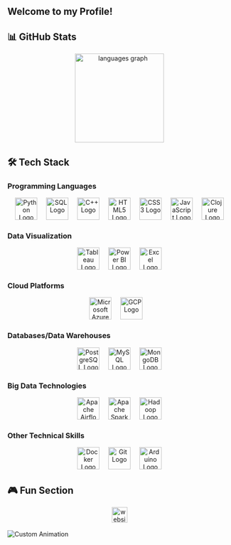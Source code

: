 <h2 align="left">Welcome to my Profile!</h2>

## 📊 GitHub Stats

<div align="center">
  <img src="https://github-readme-stats.vercel.app/api/top-langs?username=omidk414&locale=en&hide_title=false&layout=compact&card_width=320&langs_count=5&theme=synthwave&hide_border=false" height="200" alt="languages graph"  />
</div>

## 🛠️ Tech Stack

### Programming Languages

<div align="center">
  <img src="https://cdn.jsdelivr.net/gh/devicons/devicon/icons/python/python-original.svg" height="50" alt="Python Logo" />
  <img width="12" />
  <img src="https://cdn.jsdelivr.net/gh/devicons/devicon@latest/icons/sql/sql-original.svg" height="50" alt="SQL Logo" />
  <img width="12" />
  <img src="https://cdn.jsdelivr.net/gh/devicons/devicon/icons/cplusplus/cplusplus-original.svg" height="50" alt="C++ Logo" />
  <img width="12" />
  <img src="https://cdn.jsdelivr.net/gh/devicons/devicon/icons/html5/html5-original.svg" height="50" alt="HTML5 Logo" />
  <img width="12" />
  <img src="https://cdn.jsdelivr.net/gh/devicons/devicon/icons/css3/css3-original.svg" height="50" alt="CSS3 Logo" />
  <img width="12" />
  <img src="https://cdn.jsdelivr.net/gh/devicons/devicon/icons/javascript/javascript-original.svg" height="50" alt="JavaScript Logo" />
  <img width="12" />
  <img src="https://cdn.jsdelivr.net/gh/devicons/devicon/icons/clojure/clojure-original.svg" height="50" alt="Clojure Logo" />
</div>

### Data Visualization

<div align="center">
  <img src="https://www.svgrepo.com/show/354427/tableau.svg" height="50" alt="Tableau Logo" />
  <img width="12" />
  <img src="https://github.com/microsoft/PowerBI-Icons/blob/main/SVG/Power-BI.svg" height="50" alt="Power BI Logo" />
  <img width="12" />
  <img src="https://cdn.jsdelivr.net/gh/devicons/devicon/icons/microsoft/microsoft-original.svg" height="50" alt="Excel Logo" />
</div>

### Cloud Platforms

<div align="center">
  <img src="https://cdn.jsdelivr.net/gh/devicons/devicon/icons/azure/azure-original.svg" height="50" alt="Microsoft Azure Logo" />
  <img width="12" />
  <img src="https://cdn.jsdelivr.net/gh/devicons/devicon/icons/googlecloud/googlecloud-original.svg" height="50" alt="GCP Logo" />
  <img width="12" />
</div>

### Databases/Data Warehouses

<div align="center">
  <img src="https://cdn.jsdelivr.net/gh/devicons/devicon/icons/postgresql/postgresql-original.svg" height="50" alt="PostgreSQL Logo" />
  <img width="12" />
  <img src="https://cdn.jsdelivr.net/gh/devicons/devicon/icons/mysql/mysql-original.svg" height="50" alt="MySQL Logo" />
  <img width="12" />
  <img src="https://cdn.jsdelivr.net/gh/devicons/devicon/icons/mongodb/mongodb-original.svg" height="50" alt="MongoDB Logo" />
</div>

### Big Data Technologies

<div align="center">
  <img src="https://cdn.jsdelivr.net/gh/devicons/devicon/icons/apacheairflow/apacheairflow-original-wordmark.svg" height="50" alt="Apache Airflow Logo" />
  <img width="12" />
  <img src="https://cdn.jsdelivr.net/gh/devicons/devicon/icons/spark/spark-original.svg" height="50" alt="Apache Spark Logo" />
  <img width="12" />
  <img src="https://cdn.jsdelivr.net/gh/devicons/devicon/icons/hadoop/hadoop-original.svg" height="50" alt="Hadoop Logo" />
</div>

### Other Technical Skills

<div align="center">
  <img src="https://cdn.jsdelivr.net/gh/devicons/devicon/icons/docker/docker-original.svg" height="50" alt="Docker Logo" />
  <img width="12" />
  <img src="https://cdn.jsdelivr.net/gh/devicons/devicon/icons/git/git-original.svg" height="50" alt="Git Logo" />
  <img width="12" />
  <img src="https://cdn.jsdelivr.net/gh/devicons/devicon/icons/arduino/arduino-original.svg" height="50" alt="Arduino Logo" />
</div>

## 🎮 Fun Section

<div align="center">
  <a href="https://omidk414.github.io/Omid-Khan-Portfolio/" target="_blank">
    <img src="https://img.shields.io/static/v1?message=My+Website&logo=website&label=&color=0077B5&logoColor=white&labelColor=&style=for-the-badge" height="35" alt="website logo" />
  </a>
</div>

<br clear="both">

<img src="https://github.com/your-username/your-repository/blob/main/path-to-your-animation.gif" alt="Custom Animation" />
